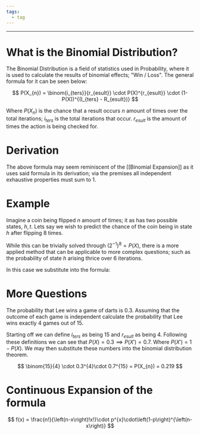 ```yaml
---
tags:
  - tag
---
```

---

# What is the Binomial Distribution?

The Binomial Distribution is a field of statistics used in Probability, where it is used to calculate the results of binomial effects; "Win / Loss". The general formula for it can be seen below: 

$$
P(X_{n}) = \binom{i_{ters}}{r_{esult}} \cdot P(X)^{r_{esult}} \cdot (1-P(X))^{(I_{ters} - R_{esult})}
$$

Where $P(X_{n})$ is the chance that a result occurs $n$ amount of times over the total iterations; $i_{ters}$  is the total iterations that occur.  $r_{esult}$ is the amount of times the action is being checked for. 

# Derivation

The above formula may seem reminiscent of the [[Binomial Expansion]] as it uses said formula in its derivation; via the premises all independent exhaustive properties must sum to 1.

# Example 

Imagine a coin being flipped $n$ amount of times; it as has two possible states, $h,t$. Lets say we wish to predict the chance of the coin being in state $h$ after flipping $8$ times. 

While this can be trivially solved through $(2^{-1})^{8}= P(X)$, there is a more applied method that can be applicable to more complex questions; such as the probability of state $h$ arising thrice over $6$ iterations.

In this case we substitute into the formula: 



# More Questions

 The probability that Lee wins a game of darts is 0.3. Assuming that the outcome of each game is independent calculate the probability that Lee wins exactly 4 games out of 15.

Starting off we can define $i_{ters}$ as being 15 and $r_{esult}$ as being 4. Following these definitions we can see that $P(X) = 0.3 \implies P(X') = 0.7$. Where $P(X') = 1 - P(X)$. We may then substitute these numbers into the binomial distribution theorem. 

$$
\binom{15}{4} \cdot 0.3^{4}\cdot 0.7^{15} = P(X_{n}) = 0.219
$$

# Continuous Expansion of the formula
$$
f(x) = \frac{n!}{\left(n-x\right)!x!}\cdot p^{x}\cdot\left(1-p\right)^{\left(n-x\right)}
$$
